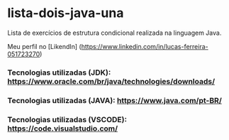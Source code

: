# lista-dois-java-una
Lista de exercícios de estrutura condicional realizada na linguagem Java.

Meu perfil no [LikendIn] (https://www.linkedin.com/in/lucas-ferreira-051723270)

### Tecnologias utilizadas (JDK): https://www.oracle.com/br/java/technologies/downloads/ 
### Tecnologias utilizadas (JAVA): https://www.java.com/pt-BR/
### Tecnologias utilizadas (VSCODE): https://code.visualstudio.com/

